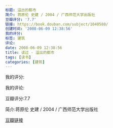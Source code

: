 ```yaml
---
标题: 溢出的都市
简介: 蒋原伦 史建 / 2004 / 广西师范大学出版社
豆瓣评分: '7.7'
链接: https://book.douban.com/subject/1040580/
创建时间: '2008-06-09 12:38:56'
我的评分:
标签: 建筑
评论:
date: 2008-06-09 12:38:56
title: 读过 - 溢出的都市
tags: [读书]
categories: [建筑]
---
```


我的评分:

我的评论:

豆瓣评分:7.7

简介:蒋原伦 史建 / 2004 / 广西师范大学出版社

[豆瓣链接](https://book.douban.com/subject/1040580/)

